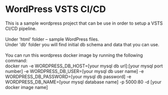 # WordPress VSTS CI/CD
This is a sample wordpress project that can be use in order to setup a VSTS CI/CD pipeline. <br><br>
Under 'html' folder – sample WordPress files. <br>
Under 'db' folder you will find initial db schema and data that you can use. <br><br>
You can run this wordpress docker image by running the following command: <br>
docker run  -e WORDPRESS_DB_HOST=[your mysql db url]:[your mysql port number]   -e WORDPRESS_DB_USER=[your mysql db user name]  -e WORDPRESS_DB_PASSWORD=[your mysql db password] -e WORDPRESS_DB_NAME=[your mysql database name] -p 5000:80  -d [your docker image name]
